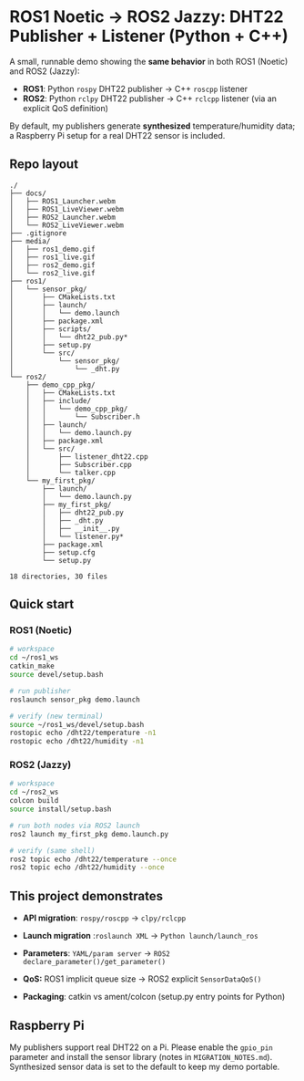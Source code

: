 # ROS1 Noetic → ROS2 Jazzy: DHT22 Publisher + Listener (Python + C++)

A small, runnable demo showing the **same behavior** in both ROS1 (Noetic) and ROS2 (Jazzy):

- **ROS1**: Python `rospy` DHT22 publisher → C++ `roscpp` listener  
- **ROS2**: Python `rclpy` DHT22 publisher → C++ `rclcpp` listener (via an explicit QoS definition)

By default, my publishers generate **synthesized** temperature/humidity data; a Raspberry Pi setup for a real DHT22 sensor is included.

## Repo layout
```
./
├── docs/
│   ├── ROS1_Launcher.webm
│   ├── ROS1_LiveViewer.webm
│   ├── ROS2_Launcher.webm
│   └── ROS2_LiveViewer.webm
├── .gitignore
├── media/
│   ├── ros1_demo.gif
│   ├── ros1_live.gif
│   ├── ros2_demo.gif
│   └── ros2_live.gif
├── ros1/
│   └── sensor_pkg/
│       ├── CMakeLists.txt
│       ├── launch/
│       │   └── demo.launch
│       ├── package.xml
│       ├── scripts/
│       │   └── dht22_pub.py*
│       ├── setup.py
│       └── src/
│           └── sensor_pkg/
│               └── _dht.py
└── ros2/
    ├── demo_cpp_pkg/
    │   ├── CMakeLists.txt
    │   ├── include/
    │   │   └── demo_cpp_pkg/
    │   │       └── Subscriber.h
    │   ├── launch/
    │   │   └── demo.launch.py
    │   ├── package.xml
    │   └── src/
    │       ├── listener_dht22.cpp
    │       ├── Subscriber.cpp
    │       └── talker.cpp
    └── my_first_pkg/
        ├── launch/
        │   └── demo.launch.py
        ├── my_first_pkg/
        │   ├── dht22_pub.py
        │   ├── _dht.py
        │   ├── __init__.py
        │   └── listener.py*
        ├── package.xml
        ├── setup.cfg
        └── setup.py

18 directories, 30 files

```

## Quick start

### ROS1 (Noetic)

```bash
# workspace
cd ~/ros1_ws
catkin_make
source devel/setup.bash

# run publisher
roslaunch sensor_pkg demo.launch

# verify (new terminal)
source ~/ros1_ws/devel/setup.bash
rostopic echo /dht22/temperature -n1
rostopic echo /dht22/humidity -n1
```

### ROS2 (Jazzy)
```bash
# workspace
cd ~/ros2_ws
colcon build
source install/setup.bash

# run both nodes via ROS2 launch
ros2 launch my_first_pkg demo.launch.py

# verify (same shell)
ros2 topic echo /dht22/temperature --once
ros2 topic echo /dht22/humidity --once
```

## This project demonstrates

- **API migration**: `rospy/roscpp` -> `clpy/rclcpp`

- **Launch migration** :`roslaunch XML` -> `Python launch/launch_ros`

- **Parameters**: `YAML/param server` -> `ROS2 declare_parameter()/get_parameter()`

-  **QoS:** ROS1 implicit queue size -> ROS2 explicit `SensorDataQoS()`

- **Packaging**: catkin vs ament/colcon (setup.py entry points for Python)

## Raspberry Pi 

My publishers support real DHT22 on a Pi. Please enable the `gpio_pin `parameter and install the sensor library (notes in `MIGRATION_NOTES.md`). Synthesized sensor data is set to the default to keep my demo portable.